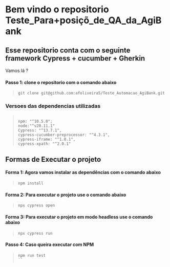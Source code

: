 # Bem vindo o repositorio Teste_Para+posiçõ_de_QA_da_AgiBank
## Esse repositorio conta com o seguinte framework Cypress + cucumber + Gherkin 


Vamos lá ?

#### Passo 1: clone o repositorio com o comando abaixo
>```
>git clone git@github.com:afoliveira5/Teste_Automacao_AgiBank.git
>```

### Versoes das dependencias utilizadas
>```
>
>npm: "^10.5.0";
>node:"^v20.11.1"
>Cypress: "^13.7.1",
>cypress-cucumber-preprocessor: "^4.3.1",
>cypress-iframe: "^1.0.1",
>cypress-xpath: "^2.0.1"
>
>```

## Formas de Executar o projeto

#### Forma 1: Agora vamos instalar as dependências com o comando abaixo
>```
>npm install
>```

#### Forma 2: Para executar o projeto use o comando abaixo
>```
>npx cypress open  
>```

#### Forma 3: Para executar o projeto em modo headless use o comando abaixo
>```
> npx cypress run
>```

#### Passo 4: Caso queira executar com NPM
>```
> npm run test
>``

